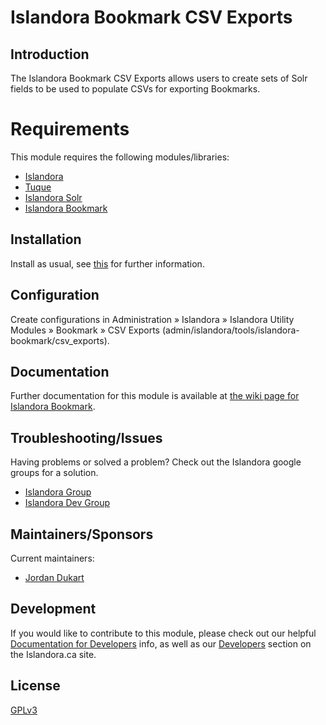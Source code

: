 # Islandora Bookmark CSV Exports

## Introduction

The Islandora Bookmark CSV Exports allows users to create sets of Solr fields to be used to populate CSVs for exporting Bookmarks.

# Requirements

This module requires the following modules/libraries:

* [Islandora](https://github.com/islandora/islandora)
* [Tuque](https://github.com/islandora/tuque)
* [Islandora Solr](https://github.com/islandora/islandora_solr_search)
* [Islandora Bookmark](https://github.com/islandora/islandora_bookmark)


## Installation

Install as usual, see [this](https://drupal.org/documentation/install/modules-themes/modules-7) for further information.

## Configuration

Create configurations in Administration » Islandora » Islandora Utility Modules » Bookmark » CSV Exports (admin/islandora/tools/islandora-bookmark/csv_exports).

## Documentation

Further documentation for this module is available at [the wiki page for Islandora Bookmark](https://wiki.duraspace.org/display/ISLANDORA/Islandora+Bookmark).

## Troubleshooting/Issues

Having problems or solved a problem? Check out the Islandora google groups for a solution.

* [Islandora Group](https://groups.google.com/forum/?hl=en&fromgroups#!forum/islandora)
* [Islandora Dev Group](https://groups.google.com/forum/?hl=en&fromgroups#!forum/islandora-dev)

## Maintainers/Sponsors

Current maintainers:

* [Jordan Dukart](https://github.com/jordandukart)

## Development

If you would like to contribute to this module, please check out our helpful [Documentation for Developers](https://github.com/Islandora/islandora/wiki#wiki-documentation-for-developers) info, as well as our [Developers](http://islandora.ca/developers) section on the Islandora.ca site.

## License

[GPLv3](http://www.gnu.org/licenses/gpl-3.0.txt)
